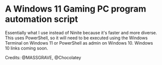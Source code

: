 # A Windows 11 Gaming PC program automation script
Essentially what I use instead of Ninite because it's faster and more diverse. This uses PowerShell, so it will need to be executed using the Windows Terminal on Windows 11 or PowerShell as admin on Windows 10.
Windows 10 links coming soon.

Credits: @MASSGRAVE, @Chocolatey
